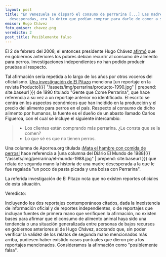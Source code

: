```yaml
---
layout: post
title: "En Venezuela se disparó el consumo de perrarina [...] Las madres, pobres,
  desesperadas, era lo único que podían comprar para darle de comer a sus hijos"
emisor: Hugo Chávez
foto_emisor: chavez.png
veredicto: 2
post_title: Posiblemente falso
---
```


El 2 de febrero del 2008, el entonces presidente Hugo Chávez [afirmó](http://www.noticias24.com/actualidad/noticia/11756/video-antes-los-pobres-comian-perrarina-ahora-comen-pollo-y-bistec/) que en gobiernos anteriores los pobres debían recurrir al consumo de alimento para perros. Investigaciones independientes no han podido producir pruebas al respecto.

<!--more-->

Tal afirmación sería repetida a lo largo de los años por otros voceros del oficialismo. [Una investigación de El Pitazo](https://www.youtube.com/watch?v=-yhocA16NCc) menciona [un reportaje en la revista Producto]({{ "/assets/img/perrarina/producto-1990.jpg" | prepend: site.baseurl }}) de 1990 titulado "Gente que Come Perrarina", que hace referencia a su vez a un reportaje anterior no identificado. El escrito se centra en los aspectos económicos que han incidido en la producción y el precio del alimento para perros en el país. Respecto al consumo de dicho alimento por humanos, la fuente es el dueño de un abasto llamado Carlos Figueroa, con el cual se incluye el siguiente intercambio:

> - Los clientes están comprando más perrarina. ¿Le consta que se la comen?
> - Lo que sé es que no tienen perros.

Una columna de Aporrea.org titulada [¡Mata el hambre con comida de perros!](https://www.aporrea.org/actualidad/a194066.html) hace referencia a [una columna del Diário El Mundo de 1988]({{ "/assets/img/perrarina/el-mundo-1988.jpg" | prepend: site.baseurl }}) que relata de segunda mano la historia de una madre desesperada a la que le fue regalada "un poco de pasta picada y una bolsa con Perrarina".

La referida investigación de El Pitazo nota que no existen reportes oficiales de esta situación.

Veredicto:

Incluyendo los dos reportajes contemporáneos citados, dada la inexistencia de información oficial y de reportes independientes, o de reportajes que incluyan fuentes de primera mano que verifiquen la afirmación, no existen bases para afirmar que el consumo de alimento animal haya sido una tendencia o una situación generalizada entre personas de bajos recursos en gobiernos anteriores al de Hugo Chávez, acotando que, sin poder verificar la validez de los relatos de segunda mano mencionados más arriba, pudiesen haber existido casos puntuales que dieron pie a los reportajes mencionados. Consideramos la afirmación como "posiblemente falsa".